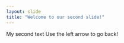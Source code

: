 ```yaml
---
layout: slide
title: "Welcome to our second slide!"
---
```

My second text
Use the left arrow to go back!
